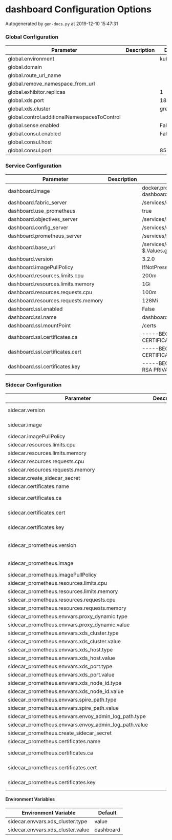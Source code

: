 # dashboard Configuration Options

Autogenerated by `gen-docs.py` at 2019-12-10 15:47:31

### Global Configuration

|                 Parameter                  |Description| Default  |
|--------------------------------------------|-----------|----------|
|global.environment                          |           |kubernetes|
|global.domain                               |           |          |
|global.route_url_name                       |           |          |
|global.remove_namespace_from_url            |           |          |
|global.exhibitor.replicas                   |           |         1|
|global.xds.port                             |           |     18000|
|global.xds.cluster                          |           |greymatter|
|global.control.additionalNamespacesToControl|           |          |
|global.sense.enabled                        |           |False     |
|global.consul.enabled                       |           |False     |
|global.consul.host                          |           |          |
|global.consul.port                          |           |      8500|

### Service Configuration

|             Parameter             |Description|                                             Default                                              |
|-----------------------------------|-----------|--------------------------------------------------------------------------------------------------|
|dashboard.image                    |           |docker.production.deciphernow.com/deciphernow/gm-dashboard:{{ $.Values.global.dashboard.version }}|
|dashboard.fabric_server            |           |/services/catalog/latest/                                                                         |
|dashboard.use_prometheus           |           |true                                                                                              |
|dashboard.objectives_server        |           |/services/slo/latest/                                                                             |
|dashboard.config_server            |           |/services/gm-control-api/latest/v1.0                                                              |
|dashboard.prometheus_server        |           |/services/prometheus/latest/api/v1/                                                               |
|dashboard.base_url                 |           |/services/dashboard/{{ $.Values.global.dashboard.version }}/                                      |
|dashboard.version                  |           |3.2.0                                                                                             |
|dashboard.imagePullPolicy          |           |IfNotPresent                                                                                      |
|dashboard.resources.limits.cpu     |           |200m                                                                                              |
|dashboard.resources.limits.memory  |           |1Gi                                                                                               |
|dashboard.resources.requests.cpu   |           |100m                                                                                              |
|dashboard.resources.requests.memory|           |128Mi                                                                                             |
|dashboard.ssl.enabled              |           |False                                                                                             |
|dashboard.ssl.name                 |           |dashboard-certs                                                                                   |
|dashboard.ssl.mountPoint           |           |/certs                                                                                            |
|dashboard.ssl.certificates.ca      |           |-----BEGIN CERTIFICATE----- ... -----END CERTIFICATE-----                                         |
|dashboard.ssl.certificates.cert    |           |-----BEGIN CERTIFICATE----- ... -----END CERTIFICATE-----                                         |
|dashboard.ssl.certificates.key     |           |-----BEGIN RSA PRIVATE KEY----- ... -----END RSA PRIVATE KEY-----                                 |

### Sidecar Configuration

|                      Parameter                      |Description|                                               Default                                                |
|-----------------------------------------------------|-----------|------------------------------------------------------------------------------------------------------|
|sidecar.version                                      |           |{{- $.Values.global.dashboard.sidecar.version \| default $.Values.global.sidecar.version }}            |
|sidecar.image                                        |           |docker.production.deciphernow.com/deciphernow/gm-proxy:{{ tpl $.Values.sidecar.version $ }}           |
|sidecar.imagePullPolicy                              |           |IfNotPresent                                                                                          |
|sidecar.resources.limits.cpu                         |           |200m                                                                                                  |
|sidecar.resources.limits.memory                      |           |512Mi                                                                                                 |
|sidecar.resources.requests.cpu                       |           |100m                                                                                                  |
|sidecar.resources.requests.memory                    |           |128Mi                                                                                                 |
|sidecar.create_sidecar_secret                        |           |False                                                                                                 |
|sidecar.certificates.name                            |           |sidecar                                                                                               |
|sidecar.certificates.ca                              |           |-----BEGIN CERTIFICATE----- ... -----END CERTIFICATE-----                                             |
|sidecar.certificates.cert                            |           |-----BEGIN CERTIFICATE----- ... -----END CERTIFICATE-----                                             |
|sidecar.certificates.key                             |           |-----BEGIN RSA PRIVATE KEY----- ... -----END RSA PRIVATE KEY-----                                     |
|sidecar_prometheus.version                           |           |{{- $.Values.global.dashboard.prometheus_sidecar.version \| default $.Values.global.sidecar.version }} |
|sidecar_prometheus.image                             |           |docker.production.deciphernow.com/deciphernow/gm-proxy:{{ tpl $.Values.sidecar_prometheus.version $ }}|
|sidecar_prometheus.imagePullPolicy                   |           |IfNotPresent                                                                                          |
|sidecar_prometheus.resources.limits.cpu              |           |200m                                                                                                  |
|sidecar_prometheus.resources.limits.memory           |           |512Mi                                                                                                 |
|sidecar_prometheus.resources.requests.cpu            |           |100m                                                                                                  |
|sidecar_prometheus.resources.requests.memory         |           |128Mi                                                                                                 |
|sidecar_prometheus.envvars.proxy_dynamic.type        |           |value                                                                                                 |
|sidecar_prometheus.envvars.proxy_dynamic.value       |           |true                                                                                                  |
|sidecar_prometheus.envvars.xds_cluster.type          |           |value                                                                                                 |
|sidecar_prometheus.envvars.xds_cluster.value         |           |prometheus                                                                                            |
|sidecar_prometheus.envvars.xds_host.type             |           |value                                                                                                 |
|sidecar_prometheus.envvars.xds_host.value            |           |control.{{ .Release.Namespace }}.svc                                                                  |
|sidecar_prometheus.envvars.xds_port.type             |           |value                                                                                                 |
|sidecar_prometheus.envvars.xds_port.value            |           |{{ .Values.global.control.port }}                                                                     |
|sidecar_prometheus.envvars.xds_node_id.type          |           |value                                                                                                 |
|sidecar_prometheus.envvars.xds_node_id.value         |           |default                                                                                               |
|sidecar_prometheus.envvars.spire_path.type           |           |value                                                                                                 |
|sidecar_prometheus.envvars.spire_path.value          |           |/run/spire/sockets/agent.sock                                                                         |
|sidecar_prometheus.envvars.envoy_admin_log_path.type |           |value                                                                                                 |
|sidecar_prometheus.envvars.envoy_admin_log_path.value|           |/dev/stdout                                                                                           |
|sidecar_prometheus.create_sidecar_secret             |           |False                                                                                                 |
|sidecar_prometheus.certificates.name                 |           |sidecar                                                                                               |
|sidecar_prometheus.certificates.ca                   |           |-----BEGIN CERTIFICATE----- ... -----END CERTIFICATE-----                                             |
|sidecar_prometheus.certificates.cert                 |           |-----BEGIN CERTIFICATE----- ... -----END CERTIFICATE-----                                             |
|sidecar_prometheus.certificates.key                  |           |-----BEGIN RSA PRIVATE KEY----- ... -----END RSA PRIVATE KEY-----                                     |

#### Environment Variables

|      Environment Variable       | Default |
|---------------------------------|---------|
|sidecar.envvars.xds_cluster.type |value    |
|sidecar.envvars.xds_cluster.value|dashboard|

